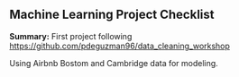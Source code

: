 ## Machine Learning Project Checklist

**Summary:** 
First project following https://github.com/pdeguzman96/data_cleaning_workshop

Using Airbnb Bostom and Cambridge data for modeling.


